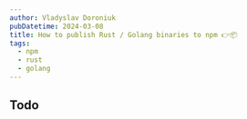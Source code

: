 ```yaml
---
author: Vladyslav Doroniuk
pubDatetime: 2024-03-08
title: How to publish Rust / Golang binaries to npm 👉📦
tags:
  - npm
  - rust
  - golang
---
```


## Todo
